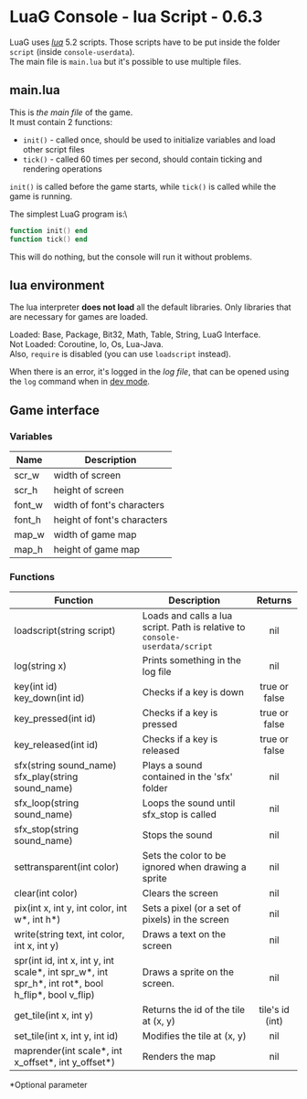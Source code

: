 # LuaG Console - lua Script - 0.6.3

LuaG uses [*lua*](https://www.lua.org/) 5.2 scripts. Those scripts have to be put inside the folder `script` (inside `console-userdata`).\
The main file is `main.lua` but it's possible to use multiple files.

## main.lua
This is *the main file* of the game.\
It must contain 2 functions:
- `init()` - called once, should be used to initialize variables and load other script files
- `tick()` - called 60 times per second, should contain ticking and rendering operations

`init()` is called before the game starts, while `tick()` is called while the game is running.

The simplest LuaG program is:\
```lua
function init() end
function tick() end
```

This will do nothing, but the console will run it without problems.

## lua environment
The lua interpreter **does not load** all the default libraries. Only libraries that are necessary for games are loaded.

Loaded: Base, Package, Bit32, Math, Table, String, LuaG Interface.\
Not Loaded: Coroutine, Io, Os, Lua-Java.\
Also, `require` is disabled (you can use `loadscript` instead).

When there is an error, it's logged in the *log file*, that can be opened using the `log` command when in [dev mode](https://github.com/Vulcalien/LuaG-Console/wiki/Dev-Mode).

## Game interface

### Variables

| Name   | Description                 |
| ------ | --------------------------- |
| scr_w  | width of screen             |
| scr_h  | height of screen            |
| font_w | width of font's characters  |
| font_h | height of font's characters |
| map_w  | width of game map           |
| map_h  | height of game map          |

### Functions

| Function                                                               | Description                                                                 |     Returns     |
| ---------------------------------------------------------------------- | --------------------------------------------------------------------------- | :-------------: |
| loadscript(string script)                                              | Loads and calls a lua script. Path is relative to `console-userdata/script` |       nil       |
| log(string x)                                                          | Prints something in the log file                                            |       nil       |
| key(int id) <br> key_down(int id)                                      | Checks if a key is down                                                     |  true or false  |
| key_pressed(int id)                                                    | Checks if a key is pressed                                                  |  true or false  |
| key_released(int id)                                                   | Checks if a key is released                                                 |  true or false  |
| sfx(string sound_name) <br> sfx_play(string sound_name)                | Plays a sound contained in the 'sfx' folder                                 |       nil       |
| sfx_loop(string sound_name)                                            | Loops the sound until sfx_stop is called                                    |       nil       |
| sfx_stop(string sound_name)                                            | Stops the sound                                                             |       nil       |
| settransparent(int color)                                              | Sets the color to be ignored when drawing a sprite                          |       nil       |
| clear(int color)                                                       | Clears the screen                                                           |       nil       |
| pix(int x, int y, int color, int w*, int h*)                           | Sets a pixel (or a set of pixels) in the screen                             |       nil       |
| write(string text, int color, int x, int y)                            | Draws a text on the screen                                                  |       nil       |
| spr(int id, int x, int y, int scale*, int spr_w*, int spr_h*, int rot*, bool h_flip*, bool v_flip) | Draws a sprite on the screen. | nil |
| get_tile(int x, int y)                                                 | Returns the id of the tile at (x, y)                                        | tile's id (int) |
| set_tile(int x, int y, int id)                                         | Modifies the tile at (x, y)                                                 |       nil       |
| maprender(int scale*, int x_offset*, int y_offset*)                    | Renders the map                                                             |       nil       |

*Optional parameter
